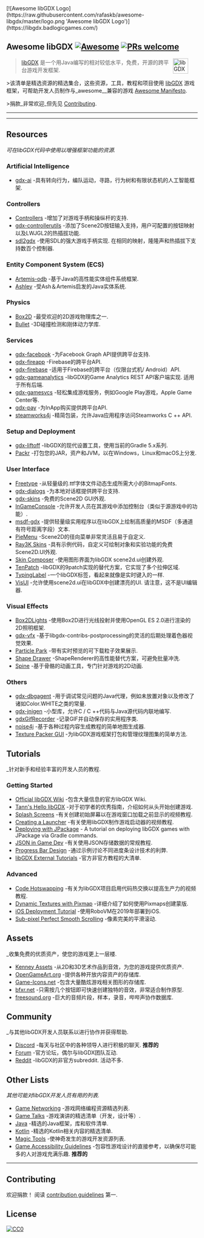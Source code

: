 <div class="github-widget" data-repo="rafaskb/awesome-libgdx"></div>
<script async src="https://pagead2.googlesyndication.com/pagead/js/adsbygoogle.js"></script><ins class="adsbygoogle" style="display:block" data-ad-client="ca-pub-6890694312814945" data-ad-slot="5473692530" data-ad-format="auto"  data-full-width-responsive="true"></ins><script>(adsbygoogle = window.adsbygoogle || []).push({});</script>
[![Awesome libGDX Logo](https://raw.githubusercontent.com/rafaskb/awesome-libgdx/master/logo.png 'Awesome libGDX Logo')](https://libgdx.badlogicgames.com/)

## Awesome libGDX [![Awesome](https://awesome.re/badge-flat2.svg)](https://awesome.re) [![PRs welcome](https://img.shields.io/badge/PRs-welcome-brightgreen.svg?style=flat-square)](https://github.com/rafaskb/awesome-libgdx#contributing)

> <a href="https://libgdx.badlogicgames.com/"><img src="https://libgdx.badlogicgames.com/img/logo.png" alt="libGDX Logo" align="right" style="margin-right: 25px" height=40></a>
>
> [libGDX](https://libgdx.badlogicgames.com/) 是一个用Java编写的相对较低水平，免费，开源的跨平台游戏开发框架.
>
&gt;该清单是精选资源的精选集合，这些资源，工具，教程和项目使用 [libGDX](https://libgdx.badlogicgames.com/) 游戏框架，可帮助开发人员制作与_awesome__兼容的游戏 [Awesome Manifesto](https://github.com/sindresorhus/awesome/blob/master/awesome.md).
>
&gt;捐款_非常欢迎_但先见 [Contributing](#contributing).


---





---


## Resources

_可在libGDX代码中使用以增强框架功能的资源._

### Artificial Intelligence
- [gdx-ai](https://github.com/libgdx/gdx-ai) -具有转向行为，编队运动，寻路，行为树和有限状态机的人工智能框架.

### Controllers
- [Controllers](https://github.com/libgdx/libgdx/wiki/Controllers) -增加了对游戏手柄和操纵杆的支持.
- [gdx-controllerutils](https://github.com/MrStahlfelge/gdx-controllerutils) -添加了Scene2D按钮输入支持，用户可配置的按钮映射以及LWJGL2的热插拔功能.
- [sdl2gdx](https://github.com/electronstudio/sdl2gdx)  -使用SDL的强大游戏手柄实现.  在相同的映射，隆隆声和热插拔下支持数百个控制器.

### Entity Component System (ECS)
- [Artemis-odb](https://github.com/junkdog/artemis-odb) -基于Java的高性能实体组件系统框架.
- [Ashley](https://github.com/libgdx/ashley) -受Ash＆Artemis启发的Java实体系统.

### Physics
- [Box2D](https://github.com/libgdx/libgdx/wiki/Box2d) -最受欢迎的2D游戏物理库之一.
- [Bullet](https://github.com/libgdx/libgdx/wiki/Bullet-physics) -3D碰撞检测和刚体动力学库.

### Services
- [gdx-facebook](https://github.com/TomGrill/gdx-facebook) -为Facebook Graph API提供跨平台支持.
- [gdx-fireapp](https://github.com/mk-5/gdx-fireapp) -Firebase的跨平台API.
- [gdx-firebase](https://github.com/TomGrill/gdx-firebase) -适用于Firebase的跨平台（仅限台式机/ Android）API.
- [gdx-gameanalytics](https://github.com/MrStahlfelge/gdx-gameanalytics)  -libGDX的Game Analytics REST API客户端实现.  适用于所有后端.
- [gdx-gamesvcs](https://github.com/MrStahlfelge/gdx-gamesvcs) -轻松集成游戏服务，例如Google Play游戏，Apple Game Center等.
- [gdx-pay](https://github.com/libgdx/gdx-pay) -为InApp购买提供跨平台API.
- [steamworks4j](https://github.com/code-disaster/steamworks4j) -精简包装，允许Java应用程序访问Steamworks C ++ API.

### Setup and Deployment
- [gdx-liftoff](https://github.com/tommyettinger/gdx-liftoff) -libGDX的现代设置工具，使用当前的Gradle 5.x系列.
- [Packr](https://github.com/libGDX/packr) -打包您的JAR，资产和JVM，以在Windows，Linux和macOS上分发.

### User Interface
- [Freetype](https://github.com/libgdx/libgdx/wiki/Gdx-freetype) -从轻量级的.ttf字体文件动态生成所需大小的BitmapFonts.
- [gdx-dialogs](https://github.com/TomGrill/gdx-dialogs) -为本地对话框提供跨平台支持.
- [gdx-skins](https://github.com/czyzby/gdx-skins) -免费的Scene2D GUI外观.
- [InGameConsole](https://github.com/StrongJoshua/libGDX-inGameConsole) -允许开发人员在其游戏中添加控制台（类似于源游戏中的功能）.
- [msdf-gdx](https://github.com/maltaisn/msdf-gdx) -提供轻量级实用程序以在libGDX上绘制高质量的MSDF（多通道有符号距离字段）文本.
- [PieMenu](https://github.com/payne911/PieMenu) -Scene2D的径向菜单非常灵活且易于自定义.
- [Ray3K Skins](https://ray3k.wordpress.com/artwork/) -具有示例代码，自定义可绘制对象和实验功能的免费Scene2D.UI外观.
- [Skin Composer](https://github.com/raeleus/skin-composer) -使用图形界面为libGDX scene2d.ui创建外观.
- [TenPatch](https://github.com/raeleus/TenPatch) -libGDX的9patch实现的替代方案，它实现了多个拉伸区域.
- [TypingLabel](https://github.com/rafaskb/typing-label) -一个libGDX标签，看起来就像是实时键入的一样.
- [VisUI](https://github.com/kotcrab/vis-ui)  -允许使用scene2d.ui在libGDX中创建漂亮的UI.  请注意，这不是UI编辑器.

### Visual Effects
- [Box2DLights](https://github.com/libgdx/box2dlights) -使用Box2D进行光线投射并使用OpenGL ES 2.0进行渲染的2D照明框架.
- [gdx-vfx](https://github.com/crashinvaders/gdx-vfx) -基于libgdx-contribs-postprocessing的灵活的后期处理着色器视觉效果.
- [Particle Park](https://github.com/raeleus/Particle-Park) -带有实时预览的可下载粒子效果展示.
- [Shape Drawer](https://github.com/earlygrey/shapedrawer) -ShapeRenderer的高性能替代方案，可避免批量冲洗.
- [Spine](http://esotericsoftware.com/) -基于骨骼的动画工具，专门针对游戏的2D动画.

### Others
- [gdx-dbgagent](https://github.com/PokeMMO/gdx-dbgagent) -用于调试常见问题的Java代理，例如未放置对象以及修改了诸如Color.WHITE之类的常量. 
- [gdx-jnigen](https://github.com/libgdx/libgdx/tree/master/extensions/gdx-jnigen) -小型库，允许C / C ++代码与Java源代码内联地编写.
- [gdxGifRecorder](https://github.com/Anuken/GDXGifRecorder) -记录GIF并自动保存的实用程序类.
- [noise4j](https://github.com/czyzby/noise4j) -基于各种过程内容生成教程的简单地图生成器.
- [Texture Packer GUI](https://github.com/crashinvaders/gdx-texture-packer-gui) -为libGDX游戏框架打包和管理纹理图集的简单方法.


## Tutorials

_针对新手和经验丰富的开发人员的教程.

### Getting Started

- [Official libGDX Wiki](https://github.com/libgdx/libgdx/wiki) -包含大量信息的官方libGDX Wiki.
- [Tann's Hello libGDX](http://tann.space/HelloLibgdx/) -对于初学者的优秀指南，介绍如何从头开始创建游戏.
- [Splash Screens](https://youtu.be/Rnmq_Jv-pe4) -有关创建初始屏幕以在游戏窗口加载之前显示的视频教程.
- [Creating a Launcher](https://youtu.be/3l5F7f7vfTU) -有关使用libGDX制作游戏启动器的视频教程.
- [Deploying with JPackage](https://github.com/raeleus/skin-composer/wiki/libGDX-and-JPackage) - A tutorial on deploying libGDX games with JPackage via Gradle commands.
- [JSON in Game Dev](http://mana-break.blogspot.com/2014/06/power-of-json-in-game-development-items.html) -有关使用JSON存储数据的常规教程.
- [Progress Bar Design](https://github.com/raeleus/skin-composer/wiki/The-Man-Who-Killed-Hitler-and-then-The-Progress-Bar) -通过示例讨论不同进度条设计技术的利弊.
- [libGDX External Tutorials](https://github.com/libgdx/libgdx/wiki/External-tutorials) -官方非官方教程的大清单.

### Advanced

- [Code Hotswapping](https://youtu.be/zKfh6WuaikQ) -有关为libGDX项目启用代码热交换以提高生产力的视频教程.
- [Dynamic Textures with Pixmap](https://javadocmd.com/blog/libgdx-dynamic-textures-with-pixmap/) -详细介绍了如何使用Pixmaps创建蒙版.
- [iOS Deployment Tutorial](https://link.medium.com/vgYo0mSi3W) -使用RoboVM在2019年部署到iOS.
- [Sub-pixel Perfect Smooth Scrolling](http://code-disaster.com/2016/02/subpixel-perfect-smooth-scrolling.html) -像素完美的平滑滚动.


## Assets

_收集免费的优质资产，使您的游戏更上一层楼.

- [Kenney Assets](https://kenney.nl/) -从2D和3D艺术作品到音效，为您的游戏提供优质资产.
- [OpenGameArt.org](https://opengameart.org/) -提供各种开放内容资产的存储库.
- [Game-Icons.net](http://game-icons.net/) -包含大量酷炫游戏相关图形的存储库.
- [bfxr.net](https://www.bfxr.net/) -只需按几个按钮即可快速创建独特的音效，非常适合制作原型.
- [freesound.org](https://freesound.org/) -巨大的音频片段，样本，录音，哔哔声协作数据库.


## Community

_与其他libGDX开发人员联系以进行协作并获得帮助.

- [Discord](https://discord.gg/4S8pQqc)  -每天与社区中的各种领导人进行积极的聊天.  **推荐的**
- [Forum](https://www.badlogicgames.com/forum/) -官方论坛，偶尔与libGDX团队互动.
- [Reddit](https://www.reddit.com/r/libgdx/)  -libGDX的非官方subreddit.  活动不多.


## Other Lists

_其他可能对libGDX开发人员有用的列表._

- [Game Networking](https://github.com/MFatihMAR/Awesome-Game-Networking) -游戏网络编程资源精选列表.
- [Game Talks](https://github.com/hzoo/awesome-gametalks) -游戏演讲的精选清单（开发，设计等）.
- [Java](https://github.com/akullpp/awesome-java) -精选的Java框架，库和软件清单.
- [Kotlin](https://github.com/KotlinBy/awesome-kotlin) -精选的Kotlin相关内容的精选清单.
- [Magic Tools](https://github.com/ellisonleao/magictools) -使神奇发生的游戏开发资源列表.
- [Game Accessibility Guidelines](http://gameaccessibilityguidelines.com/)  -包容性游戏设计的直接参考，以确保尽可能多的人对游戏充满乐趣.  **推荐的**


---


## Contributing

 欢迎捐款！  阅读 [contribution guidelines](https://github.com/rafaskb/awesome-libgdx/blob/master/contributing.md) 第一.



## License

[![CC0](https://mirrors.creativecommons.org/presskit/buttons/88x31/svg/cc-zero.svg)](https://creativecommons.org/publicdomain/zero/1.0)
